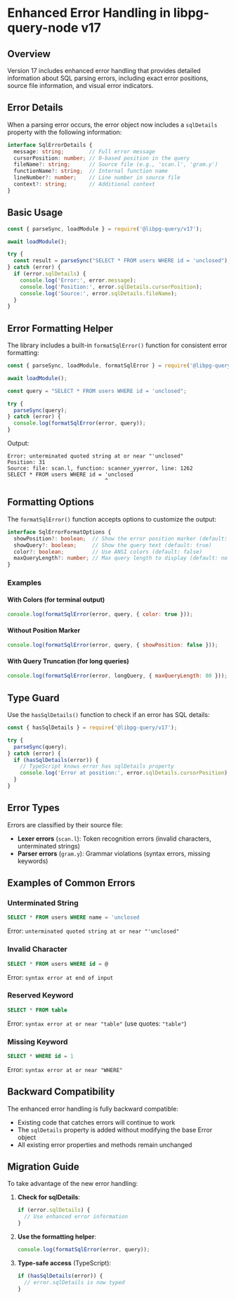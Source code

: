 # Enhanced Error Handling in libpg-query-node v17

## Overview

Version 17 includes enhanced error handling that provides detailed information about SQL parsing errors, including exact error positions, source file information, and visual error indicators.

## Error Details

When a parsing error occurs, the error object now includes a `sqlDetails` property with the following information:

```typescript
interface SqlErrorDetails {
  message: string;        // Full error message
  cursorPosition: number; // 0-based position in the query
  fileName?: string;      // Source file (e.g., 'scan.l', 'gram.y')
  functionName?: string;  // Internal function name
  lineNumber?: number;    // Line number in source file
  context?: string;       // Additional context
}
```

## Basic Usage

```javascript
const { parseSync, loadModule } = require('@libpg-query/v17');

await loadModule();

try {
  const result = parseSync("SELECT * FROM users WHERE id = 'unclosed");
} catch (error) {
  if (error.sqlDetails) {
    console.log('Error:', error.message);
    console.log('Position:', error.sqlDetails.cursorPosition);
    console.log('Source:', error.sqlDetails.fileName);
  }
}
```

## Error Formatting Helper

The library includes a built-in `formatSqlError()` function for consistent error formatting:

```javascript
const { parseSync, loadModule, formatSqlError } = require('@libpg-query/v17');

await loadModule();

const query = "SELECT * FROM users WHERE id = 'unclosed";

try {
  parseSync(query);
} catch (error) {
  console.log(formatSqlError(error, query));
}
```

Output:
```
Error: unterminated quoted string at or near "'unclosed"
Position: 31
Source: file: scan.l, function: scanner_yyerror, line: 1262
SELECT * FROM users WHERE id = 'unclosed
                               ^
```

## Formatting Options

The `formatSqlError()` function accepts options to customize the output:

```typescript
interface SqlErrorFormatOptions {
  showPosition?: boolean;  // Show the error position marker (default: true)
  showQuery?: boolean;     // Show the query text (default: true)
  color?: boolean;         // Use ANSI colors (default: false)
  maxQueryLength?: number; // Max query length to display (default: no limit)
}
```

### Examples

#### With Colors (for terminal output)
```javascript
console.log(formatSqlError(error, query, { color: true }));
```

#### Without Position Marker
```javascript
console.log(formatSqlError(error, query, { showPosition: false }));
```

#### With Query Truncation (for long queries)
```javascript
console.log(formatSqlError(error, longQuery, { maxQueryLength: 80 }));
```

## Type Guard

Use the `hasSqlDetails()` function to check if an error has SQL details:

```javascript
const { hasSqlDetails } = require('@libpg-query/v17');

try {
  parseSync(query);
} catch (error) {
  if (hasSqlDetails(error)) {
    // TypeScript knows error has sqlDetails property
    console.log('Error at position:', error.sqlDetails.cursorPosition);
  }
}
```

## Error Types

Errors are classified by their source file:
- **Lexer errors** (`scan.l`): Token recognition errors (invalid characters, unterminated strings)
- **Parser errors** (`gram.y`): Grammar violations (syntax errors, missing keywords)

## Examples of Common Errors

### Unterminated String
```sql
SELECT * FROM users WHERE name = 'unclosed
```
Error: `unterminated quoted string at or near "'unclosed"`

### Invalid Character
```sql
SELECT * FROM users WHERE id = @
```
Error: `syntax error at end of input`

### Reserved Keyword
```sql
SELECT * FROM table
```
Error: `syntax error at or near "table"` (use quotes: `"table"`)

### Missing Keyword
```sql
SELECT * WHERE id = 1
```
Error: `syntax error at or near "WHERE"`

## Backward Compatibility

The enhanced error handling is fully backward compatible:
- Existing code that catches errors will continue to work
- The `sqlDetails` property is added without modifying the base Error object
- All existing error properties and methods remain unchanged

## Migration Guide

To take advantage of the new error handling:

1. **Check for sqlDetails**:
   ```javascript
   if (error.sqlDetails) {
     // Use enhanced error information
   }
   ```

2. **Use the formatting helper**:
   ```javascript
   console.log(formatSqlError(error, query));
   ```

3. **Type-safe access** (TypeScript):
   ```typescript
   if (hasSqlDetails(error)) {
     // error.sqlDetails is now typed
   }
   ```